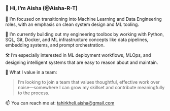 ### 👋 Hi, I’m Aisha (@Aisha-R-T)

🎯 I’m focused on transitioning into Machine Learning and Data Engineering roles, with an emphasis on clean system design and ML tooling.

🧰 I’m currently building out my engineering toolbox by working with Python, SQL, Git, Docker, and ML infrastructure concepts like data pipelines, embedding systems, and prompt orchestration.

🛠️ I’m especially interested in ML deployment workflows, MLOps, and designing intelligent systems that are easy to reason about and maintain.

🧭 What I value in a team:
> I’m looking to join a team that values thoughtful, effective work over noise—somewhere I can grow my skillset and contribute meaningfully to the process.


📫 You can reach me at: tahirkheli.aisha@gmail.com

<!---
Aisha-R-T/Aisha-R-T is a ✨ special ✨ repository because its `README.md` (this file) appears on your GitHub profile.
You can click the Preview link to take a look at your changes.
--->
